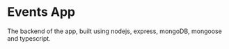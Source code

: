 # Events App

The backend of the app, built using nodejs, express, mongoDB, mongoose and typescript.